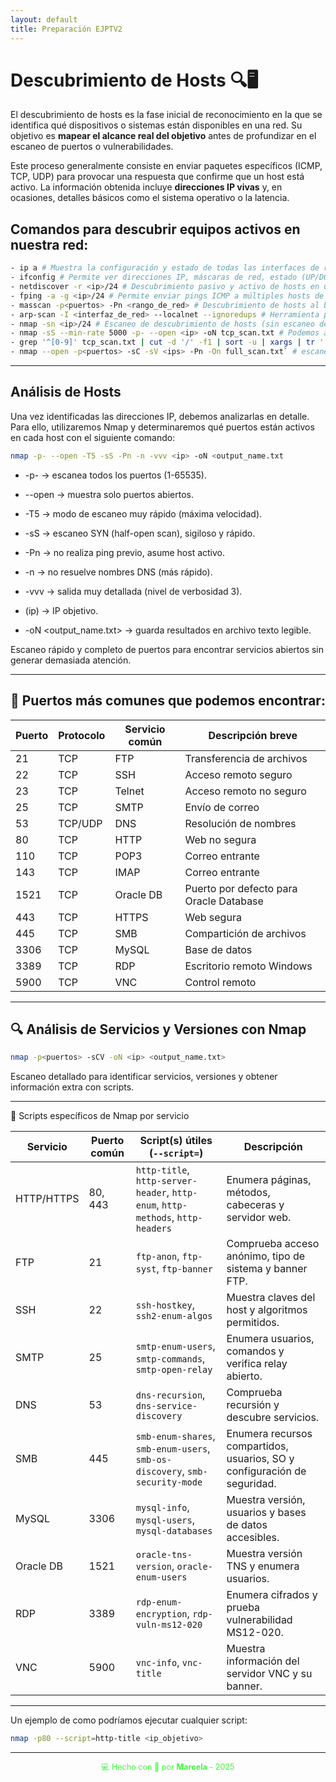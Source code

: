 ```yaml
---
layout: default
title: Preparación EJPTV2
---
```


# Descubrimiento de Hosts 🔍🖥️

El descubrimiento de hosts es la fase inicial de reconocimiento en la que se identifica qué dispositivos o sistemas están disponibles en una red.
Su objetivo es **mapear el alcance real del objetivo** antes de profundizar en el escaneo de puertos o vulnerabilidades.

Este proceso generalmente consiste en enviar paquetes específicos (ICMP, TCP, UDP) para provocar una respuesta que confirme que un host está activo.
La información obtenida incluye **direcciones IP vivas** y, en ocasiones, detalles básicos como el sistema operativo o la latencia.

## Comandos para descubrir equipos activos en nuestra red:

```bash
- ip a # Muestra la configuración y estado de todas las interfaces de red del sistema
- ifconfig # Permite ver direcciones IP, máscaras de red, estado (UP/DOWN), y estadísticas de tráfico 
- netdiscover -r <ip>/24 # Descubrimiento pasivo y activo de hosts en una red local
- fping -a -g <ip>/24 # Permite enviar pings ICMP a múltiples hosts de forma rápida y en paralelo
- masscan -p<puertos> -Pn <rango_de_red> # Descubrimiento de hosts al buscar puertos comunes (como 80, 443, 22) y ver quién responde
- arp-scan -I <interfaz_de_red> --localnet --ignoredups # Herramienta para descubrimiento de hosts en la red local usando ARP requests
- nmap -sn <ip>/24 # Escaneo de descubrimiento de hosts (sin escaneo de puertos). Manda paquetes ICMP a ese segmento de red
- nmap -sS --min-rate 5000 -p- --open <ip> -oN tcp_scan.txt # Podemos añadir multiples ips separadas por ","
- grep '^[0-9]' tcp_scan.txt | cut -d '/' -f1 | sort -u | xargs | tr ' ' ',' # Una lista limpia y única de IPs separadas por comas, útil para pasar a otras herramientas o scripts.
- nmap --open -p<puertos> -sC -sV <ips> -Pn -On full_scan.txt` # escaneo profundo para identificar servicios, versiones y puertos abiertos, con salida guardada para análisis posterior

```

---

## Análisis de Hosts

Una vez identificadas las direcciones IP, debemos analizarlas en detalle. Para ello, utilizaremos Nmap y determinaremos qué puertos están activos en cada host con el siguiente comando:

```bash
nmap -p- --open -T5 -sS -Pn -n -vvv <ip> -oN <output_name.txt
```

- -p- → escanea todos los puertos (1-65535).

- --open → muestra solo puertos abiertos.

- -T5 → modo de escaneo muy rápido (máxima velocidad).

- -sS → escaneo SYN (half-open scan), sigiloso y rápido.

- -Pn → no realiza ping previo, asume host activo.

- -n → no resuelve nombres DNS (más rápido).

- -vvv → salida muy detallada (nivel de verbosidad 3).

- (ip) → IP objetivo.

- -oN <output_name.txt> → guarda resultados en archivo texto legible.

Escaneo rápido y completo de puertos para encontrar servicios abiertos sin generar demasiada atención.

---


## 🔎 Puertos más comunes que podemos encontrar:

| Puerto | Protocolo | Servicio común | Descripción breve                       |
| ------ | --------- | -------------- | --------------------------------------- |
| 21     | TCP       | FTP            | Transferencia de archivos               |
| 22     | TCP       | SSH            | Acceso remoto seguro                    |
| 23     | TCP       | Telnet         | Acceso remoto no seguro                 |
| 25     | TCP       | SMTP           | Envío de correo                         |
| 53     | TCP/UDP   | DNS            | Resolución de nombres                   |
| 80     | TCP       | HTTP           | Web no segura                           |
| 110    | TCP       | POP3           | Correo entrante                         |
| 143    | TCP       | IMAP           | Correo entrante                         |
| 1521   | TCP       | Oracle DB      | Puerto por defecto para Oracle Database |
| 443    | TCP       | HTTPS          | Web segura                              |
| 445    | TCP       | SMB            | Compartición de archivos                |
| 3306   | TCP       | MySQL          | Base de datos                           |
| 3389   | TCP       | RDP            | Escritorio remoto Windows               |
| 5900   | TCP       | VNC            | Control remoto                          |

---

## 🔍 Análisis de Servicios y Versiones con Nmap

```bash
nmap -p<puertos> -sCV -oN <ip> <output_name.txt>
```

Escaneo detallado para identificar servicios, versiones y obtener información extra con scripts.

---

📜 Scripts específicos de Nmap por servicio

| Servicio   | Puerto común | Script(s) útiles (`--script=`)                                                  | Descripción                                                              |
| ---------- | ------------ | ------------------------------------------------------------------------------- | ------------------------------------------------------------------------ |
| HTTP/HTTPS | 80, 443      | `http-title`, `http-server-header`, `http-enum`, `http-methods`, `http-headers` | Enumera páginas, métodos, cabeceras y servidor web.                      |
| FTP        | 21           | `ftp-anon`, `ftp-syst`, `ftp-banner`                                            | Comprueba acceso anónimo, tipo de sistema y banner FTP.                  |
| SSH        | 22           | `ssh-hostkey`, `ssh2-enum-algos`                                                | Muestra claves del host y algoritmos permitidos.                         |
| SMTP       | 25           | `smtp-enum-users`, `smtp-commands`, `smtp-open-relay`                           | Enumera usuarios, comandos y verifica relay abierto.                     |
| DNS        | 53           | `dns-recursion`, `dns-service-discovery`                                        | Comprueba recursión y descubre servicios.                                |
| SMB        | 445          | `smb-enum-shares`, `smb-enum-users`, `smb-os-discovery`, `smb-security-mode`    | Enumera recursos compartidos, usuarios, SO y configuración de seguridad. |
| MySQL      | 3306         | `mysql-info`, `mysql-users`, `mysql-databases`                                  | Muestra versión, usuarios y bases de datos accesibles.                   |
| Oracle DB  | 1521         | `oracle-tns-version`, `oracle-enum-users`                                       | Muestra versión TNS y enumera usuarios.                                  |
| RDP        | 3389         | `rdp-enum-encryption`, `rdp-vuln-ms12-020`                                      | Enumera cifrados y prueba vulnerabilidad MS12-020.                       |
| VNC        | 5900         | `vnc-info`, `vnc-title`                                                         | Muestra información del servidor VNC y su banner.                        |

---

Un ejemplo de como podríamos ejecutar cualquier script:

```bash
nmap -p80 --script=http-title <ip_objetivo>
```

---

<div style="text-align:center; font-size: 0.9em; margint-top: 40px; color: #33ff33;">
    💻 Hecho con 💚 por <strong>Marcela</strong> - 2025
</div>